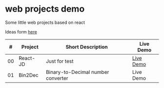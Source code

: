 # web projects demo
Some little web projects based on react

Ideas form [here](https://github.com/florinpop17/app-ideas)

| #   | Project    |  Short Description         |Live Demo|
| ------ | ------ | ------ | ------ |
| 00  | React-JD   |  Just for test             |[Live Demo](cesare12.github.io/react-jd/)|
| 01  | Bin2Dec    |  Binary-to-Decimal number converter   |Live Demo|
